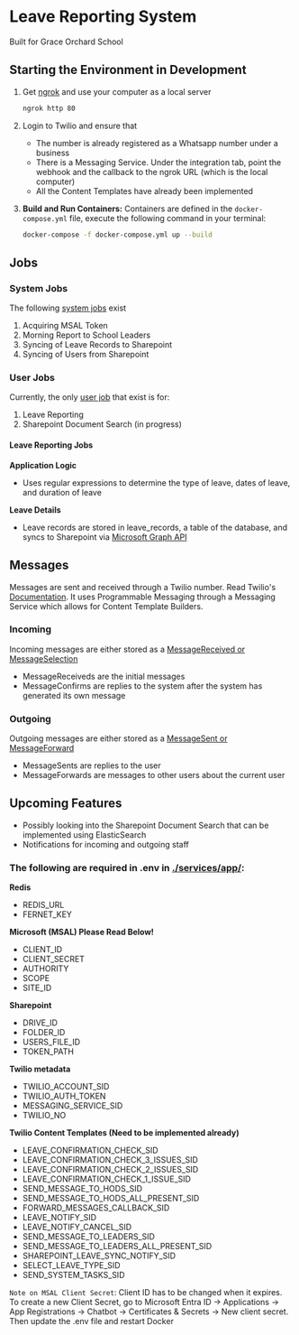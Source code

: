 # Leave Reporting System
Built for Grace Orchard School

## Starting the Environment in Development

1. Get [ngrok](https://dashboard.ngrok.com/get-started/setup) and use your computer as a local server
   ```sh
   ngrok http 80

2. Login to Twilio and ensure that 
   - The number is already registered as a Whatsapp number under a business
   - There is a Messaging Service. Under the integration tab, point the webhook and the callback to the ngrok URL (which is the local computer) 
   - All the Content Templates have already been implemented

3. **Build and Run Containers:** Containers are defined in the `docker-compose.yml` file, execute the following command in your terminal:

   ```sh
   docker-compose -f docker-compose.yml up --build

## Jobs

### System Jobs

The following [system jobs](./services/app/models/jobs/system/) exist
1. Acquiring MSAL Token
2. Morning Report to School Leaders
3. Syncing of Leave Records to Sharepoint
4. Syncing of Users from Sharepoint

### User Jobs

Currently, the only [user job](./services/app/models/jobs/user/) that exist is for:
1. Leave Reporting
2. Sharepoint Document Search (in progress)

#### Leave Reporting Jobs

**Application Logic**
- Uses regular expressions to determine the type of leave, dates of leave, and duration of leave

**Leave Details**
- Leave records are stored in leave_records, a table of the database, and syncs to Sharepoint via [Microsoft Graph API](https://developer.microsoft.com/en-us/graph/rest-api)

## Messages
Messages are sent and received through a Twilio number. Read Twilio's [Documentation](https://www.twilio.com/docs). It uses Programmable Messaging through a Messaging Service which allows for Content Template Builders.

### Incoming
Incoming messages are either stored as a [MessageReceived or MessageSelection](./services/app/models/messages/received.py) 
- MessageReceiveds are the initial messages
- MessageConfirms are replies to the system after the system has generated its own message

### Outgoing
Outgoing messages are either stored as a [MessageSent or MessageForward](./services/app/models/messages/sent.py)
- MessageSents are replies to the user
- MessageForwards are messages to other users about the current user

## Upcoming Features
- Possibly looking into the Sharepoint Document Search that can be implemented using ElasticSearch
- Notifications for incoming and outgoing staff

### The following are required in .env in [./services/app/](./services/app/):

**Redis**
- REDIS_URL
- FERNET_KEY

**Microsoft (MSAL) Please Read Below!**
- CLIENT_ID
- CLIENT_SECRET
- AUTHORITY
- SCOPE
- SITE_ID

**Sharepoint**
- DRIVE_ID
- FOLDER_ID
- USERS_FILE_ID
- TOKEN_PATH

**Twilio metadata**
- TWILIO_ACCOUNT_SID
- TWILIO_AUTH_TOKEN
- MESSAGING_SERVICE_SID
- TWILIO_NO

**Twilio Content Templates (Need to be implemented already)**
- LEAVE_CONFIRMATION_CHECK_SID
- LEAVE_CONFIRMATION_CHECK_3_ISSUES_SID
- LEAVE_CONFIRMATION_CHECK_2_ISSUES_SID
- LEAVE_CONFIRMATION_CHECK_1_ISSUE_SID
- SEND_MESSAGE_TO_HODS_SID
- SEND_MESSAGE_TO_HODS_ALL_PRESENT_SID
- FORWARD_MESSAGES_CALLBACK_SID
- LEAVE_NOTIFY_SID
- LEAVE_NOTIFY_CANCEL_SID
- SEND_MESSAGE_TO_LEADERS_SID
- SEND_MESSAGE_TO_LEADERS_ALL_PRESENT_SID
- SHAREPOINT_LEAVE_SYNC_NOTIFY_SID
- SELECT_LEAVE_TYPE_SID
- SEND_SYSTEM_TASKS_SID

`Note on MSAL Client Secret`: Client ID has to be changed when it expires. To create a new Client Secret, go to Microsoft Entra ID → Applications → App Registrations → Chatbot → Certificates & Secrets → New client secret. Then update the .env file and restart Docker